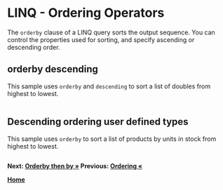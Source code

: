 # LINQ - Ordering Operators

The `orderby` clause of a LINQ query sorts the output sequence. You can control the properties used for sorting, and specify ascending or descending order.

## orderby descending

This sample uses `orderby` and `descending` to sort a list of doubles from highest to lowest.

``` cs --region orderbydescending-syntax --source-file ../src/Orderings.cs --project ../src/Try101LinqSamples.csproj
```

## Descending ordering user defined types

This sample uses `orderby` to sort a list of products by units in stock from highest to lowest.

``` cs --region orderby-descending-type --source-file ../src/Orderings.cs --project ../src/Try101LinqSamples.csproj
```

**Next: [Orderby then by &raquo;](./orderings-3.md) Previous: [Ordering &laquo;](./orderings.md)**

**[Home](../README.md)**
